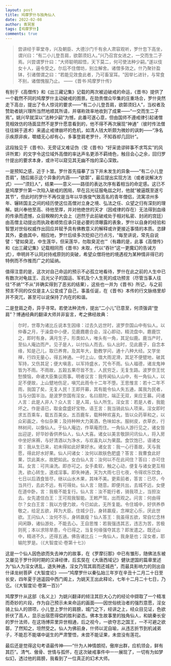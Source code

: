 ```yaml
---
layout: post
title: 鸠摩罗什与独角仙人
date: 2022-02-08
author: 青冥客
tags: [鸠摩罗什]
comments: true
---
```

> 尝讲经于草堂寺，兴及朝臣、大德沙门千有余人肃容观听，罗什忽下高坐，谓兴曰：“有二小儿登吾肩，欲鄣须妇人。”兴乃召宫女进之，一交而生二子焉。兴尝谓罗什曰：“大师聪明超悟，天下莫二，何可使法种少嗣。”遂以伎女十人，逼令受之。尔后不住僧坊，别立解舍。诸僧多效之。什乃聚针盈钵，引诸僧谓之曰：“若能见效食此者，乃可畜室耳。"因举匕进针，与常食不别，诸僧愧服乃止。
> ——《晋书·鸠摩罗什传》

有别于《高僧传》和《出三藏记集》记载的两次被迫破戒的命运，《晋书》提供了一个截然不同的鸠摩罗什主动破戒的图景。在勋贵僧众毕集的庄重场合，罗什突然走下高台，提出了令人惊诧的要求——“有二小儿登吾肩，欲鄣须妇人”，当权者及赞助者姚兴理所当然地顺其所请，并堪称效率地收到了成果——“一交而生二子焉”。姚兴早就深以“法种少嗣”为憾，此番可遂心意，但由国师不遵戒律引起诸僧竞相效仿的场面显然不是罗什愿意看到的，他不得不再次展现“神通”（彼时传法僧往往娴于道术）来遏止戒律崩坏的危机，如清人钱大昕颇为微妙的讽刺——“净名示疾原非疾，嚼蜡无心却有心，多事登肩老罗什，不知吞却几回针”。

这段独见于《晋书》、无旁证又难证伪（受《晋书》“好采诡谬碎事不求笃实”的风评所累）的文字令这位域外高僧的率达声名更添不羁绮色，触目会心之余，回归罗什提出的要求本身，或许可以窥见其无幽不烛的深心深致。

一是预知之感，近于卜筮。罗什首先描摹了当下并未发生的异象——“有二小儿登吾肩”，随后揭示这个异象的内涵——“欲鄣”，最后提出实现方法（或者说解决方式）——“须妇人”，结果——意义——路径的表达次序有着相当的命定感。这已不是鸠摩罗什第一次陷入破戒的困局，早在吕光征服龟兹之时，他就“被逼既至遂亏其节”，但此时的罗什不再仅是当年以华族俊气致高名的青年僧侣，流寓凉州多年、辗转国主之间的经历使这位高僧对立身之境、弘法之任、众望之归有深刻的理解。姚兴奉他至高、待他至厚，并对他绝世的天才（因戒律的存在）无法得到血缘的传承而遗憾，众目睽睽的大会上（迥然于此前破戒处于相对私密、封闭的宫廷）由高僧主动提出而执政者顺势应承只是必要的须曝露的表象，罗什以自身的经验和智慧对世俗权威作出回应并赋予具有佛教意义的解释或许更接近事情的本质。恣肆其外，委曲其中，相应地，罗什后续多次贬抑己行点污，“每至讲说，常先自说譬：‘譬如臭泥，中生莲华，但采莲华，勿取臭泥也’”（有趣的是，此事《高僧传》和《出三藏记集》记载相同而《晋书》未取，代以“吞针”这一更魔幻的告诫方式），申明并不认同对持戒原则的突破，希望众僧将他的境遇视为某种情非得已的特例而不作推而广之的延纳。

值得注意的是，这次对自己命运的预示不必孤立地看待，罗什在此之前的人生中已有数次对龟兹王、吕光父子的国运、军机及个人生死的成功预言（尽管当事人往往“不纳”“不从”并确实得到了恶劣的结果），这些也一并为《晋书》所记，与之前预言不同的仅仅是主人公变成了自己，事虽任诞，在《晋书》本传的行文脉络里却并不突兀，甚至可以说保持了内在的和谐。

二是登肩之奇，异乎寻常。若使法种流传，提出“二小儿”已意至，何须强调“登肩”？博通经典的翻译大师并非妄言，考之佛经故典：

> 尔时，世尊为诸比丘说本生因缘：过去久远世时，波罗奈国山中有仙人。以仲春之月，于澡盘中小便，见鹿麚麀合会，淫心即动，精流盘中。麀鹿饮之，即时有身。满月生子，形类如人，唯头有一角，其足似鹿。鹿当产时，至仙人庵边而产。见子是人，以付仙人而去。仙人出时，见此鹿子，自念本缘，知是己儿，取已养育。及其年大，勤教学问，通十八种大经。又学坐禅，行四无量心，得五神通。一时上山，值大雨泥滑，其足不便躄地，破其军持，又伤其足；便大嗔恚，以军持盛水，咒令不雨。仙人福德，诸龙鬼神皆为不雨。不雨故，五榖五果尽皆不生，人民穷乏，无复生路。波罗奈王忧愁懊恼，命诸大臣集议雨事。明者议言：我传闻仙人山中，有一角仙人，以足不便故，上山躄地伤足，嗔咒此雨令十二年不堕。王思惟言：若十二年不雨，我国了矣，无复人民！王即开募，其有能令仙人失五通，属我为民者，当与分国半治。是波罗奈国有淫女，名曰扇陀，端正无双，来应王募。问诸人言：此是人非人？众人言：是人耳，仙人所生。淫女言：若是人者，我能坏之。作是语已，取金盘盛好宝物，语王言：我当骑此仙人项来。淫女即时求五百乘车，载五百美女。五百鹿车，载种种欢喜丸，皆以众药草和之，以众彩画之，令似杂果；及持种种大力美酒，色味如水。服树皮，衣草衣，行林树间，以像仙人。于仙人庵边，作草庵而住。一角仙人游行见之，诸女皆出迎逆，好华妙香供养仙人，仙人大喜。诸女以美言敬辞问讯仙人，将入房中坐好床褥，与好清酒以为净水，与欢喜丸以为果蓏。食饮饱已，语诸女言：我从生已来，初未得如此好果好水。诸女言：我一心行善故，天与我愿，得此好水好果。仙人问诸女：汝何以故肤色肥盛？答言：我曹食此好果，饮此美水，故肥如此。女白仙人言：汝何以不在此间住？答曰：亦可住耳。女言：可共澡洗。即亦可之。女手柔软，触之心动，便复与诸女更互相洗，欲心转生，遂成淫事。即失神通，天为大雨七日七夜，令得欢乐饮食，七日以后酒食皆尽，继以山水木果，其味不美。更索前者，答言：已尽，今当共行，去此不远，有可得处。仙人言：随意。即便共出，去城不远，女便在道中卧。言：我极不能复行。仙人言：汝不能行者，骑我项上，当担汝去。女先遣信白王：王可观我智能。王敕严驾，出而观之。问言：何由得尔？女白王言：我以方便力故，今已如此，无所复能。令住城中，好供养恭敬之，给足五欲，拜为大臣。住城少日，身转羸瘦，念禅定心乐，厌此世欲。王问仙人：汝何不乐，身转羸瘦？仙人答王：我虽得五欲，常自忆念林间闲静，诸仙游处，不能去心。王自思惟：若我强违其志，违志为苦，苦极则死；本以求除旱患，今已得之，当复何缘强夺其志？即发遣之。既还山中，精进不久，还得五通。佛告诸比丘：一角仙人，我身是也；淫女者，耶输陀罗是。（《大智度论·卷第十七》）

这是一个仙人因色欲而失去神力的故事，在《罗摩衍那》中已有雏形，随佛法东被又屡见于罗什同时期的汉译经律，后玄奘在《大唐西域记》健驮逻国的篇章里述为“仙人为淫女诱乱，退失神通，淫女乃驾其肩而还城邑”，而最具影响力的则出自什译龙树菩萨《大智度论》——“鸠摩罗什以秦弘始三年岁在辛丑十二月二十日至长安，四年夏于逍遥园中西门阁上，为姚天王出此释论，七年十二月二十七日，乃讫。（《大智度论·卷第一百》）”

鸠摩罗什从这部（名义上）为姚兴翻译的倾注其巨大心力的经论中撷取了一个精准而奇妙的片段，作为自己预示未来命运的画面——因世俗统治者的强烈意愿，淫女骑上仙人的颈项，小儿登上罗什的肩膀，城门之下，经讲之上，经众目见证，色欲折伏了高人，显示出宿愿得偿的胜利姿态。佛本生故事里的独角仙人，和姚秦长安的罗什法师，在这场博弈里异世相通，后之视今，一欲夺志之国王，一不可避之欲鄣，了然知之，坦然受之。仙人为佛前身，什师以泥自喻，从违志折节到机诫弟子，不能忍不能堪中诞生的严肃警悟，未尝不能证果，未尝没有莲花。

最后还是觉得这句考语最传神——“什为人神情朗彻，傲岸出群，应机领会，鲜有其匹”。清气、傲骨、世情与孤怀，在这次破戒事件中一一展现了，一切有为如梦似幻，透过他的肩膀，我看到了一位真正的幻术大师。

